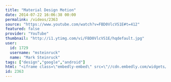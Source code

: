```yaml
---
title: "Material Design Motion"
date: 2014-07-22 16:06:38 00:00
permalink: /videos/2363
source: "https://www.youtube.com/watch?v=FBD0VlcVS1E#t=412"
featured: false
provider: "YouTube"
thumbnail: "http://i1.ytimg.com/vi/FBD0VlcVS1E/hqdefault.jpg"
user:
  id: 1729
  username: "msteinruck"
  name: "Mark Steinruck"
tags: ["design","google","android"]
html: "<iframe class=\"embedly-embed\" src=\"//cdn.embedly.com/widgets/media.html?src=http%3A%2F%2Fwww.youtube.com%2Fembed%2FFBD0VlcVS1E%3Fwmode%3Dtransparent%26feature%3Doembed%26start%3D412&wmode=transparent&url=http%3A%2F%2Fwww.youtube.com%2Fwatch%3Fv%3DFBD0VlcVS1E&image=http%3A%2F%2Fi1.ytimg.com%2Fvi%2FFBD0VlcVS1E%2Fhqdefault.jpg&key=daaebf4d9cdd46779200162d0ca86e20&type=text%2Fhtml&schema=youtube\" width=\"854\" height=\"480\" scrolling=\"no\" frameborder=\"0\" allowfullscreen></iframe>"
id: 2363
---
```



